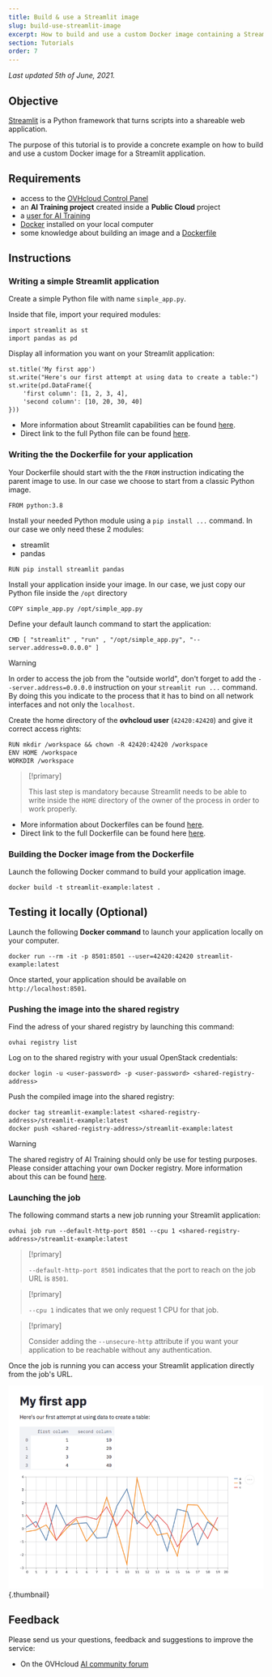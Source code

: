 ```yaml
---
title: Build & use a Streamlit image
slug: build-use-streamlit-image
excerpt: How to build and use a custom Docker image containing a Streamlit application
section: Tutorials
order: 7
---
```


*Last updated 5th of June, 2021.*

## Objective

[Streamlit](https://streamlit.io/) is a Python framework that turns scripts into a shareable web application.

The purpose of this tutorial is to provide a concrete example on how to build and use a custom Docker image for a Streamlit application.

## Requirements

-   access to the [OVHcloud Control Panel](https://ca.ovh.com/auth/?action=gotomanager&from=https://www.ovh.com/asia/&ovhSubsidiary=asia)
-   an **AI Training project** created inside a **Public Cloud** project
-   a [user for AI Training](https://docs.ovh.com/asia/en/ai-training/create-user/)
-   [Docker](https://www.docker.com/get-started) installed on your local computer
-   some knowledge about building an image and a [Dockerfile](https://docs.docker.com/engine/reference/builder/)

## Instructions

### Writing a simple Streamlit application

Create a simple Python file with name `simple_app.py`.

Inside that file, import your required modules:

``` {.python}
import streamlit as st
import pandas as pd
```

Display all information you want on your Streamlit application:

``` {.python}
st.title('My first app')
st.write("Here's our first attempt at using data to create a table:")
st.write(pd.DataFrame({
    'first column': [1, 2, 3, 4],
    'second column': [10, 20, 30, 40]
}))
```

-   More information about Streamlit capabilities can be found [here](https://docs.streamlit.io/en/stable/).
-   Direct link to the full Python file can be found [here](https://github.com/ovh/ai-training-examples/blob/main/jobs/streamlit/tuto_simple_app/simple_app.py).

### Writing the the Dockerfile for your application

Your Dockerfile should start with the the `FROM` instruction indicating the parent image to use. In our case we choose to start from a classic Python image.

``` {.console}
FROM python:3.8
```

Install your needed Python module using a `pip install ...` command. In our case we only need these 2 modules:

-   streamlit
-   pandas

``` {.console}
RUN pip install streamlit pandas
```

Install your application inside your image. In our case, we just copy our Python file inside the `/opt` directory

``` {.console}
COPY simple_app.py /opt/simple_app.py
```

Define your default launch command to start the application:

``` {.console}
CMD [ "streamlit" , "run" , "/opt/simple_app.py", "--server.address=0.0.0.0" ]
```

> [!warning]
>
> In order to access the job from the "outside world", don't forget to add the `--server.address=0.0.0.0` instruction on your `streamlit run ...` command. By doing this you indicate to the process that it has to bind on all network interfaces and not only the `localhost`.

Create the home directory of the **ovhcloud user** (`42420:42420`) and give it correct access rights:

``` {.console}
RUN mkdir /workspace && chown -R 42420:42420 /workspace
ENV HOME /workspace
WORKDIR /workspace
```

> [!primary]
>
> This last step is mandatory because Streamlit needs to be able to write inside the `HOME` directory of the owner of the process in order to work properly.

-   More information about Dockerfiles can be found [here](https://docs.docker.com/engine/reference/builder/).
-   Direct link to the full Dockerfile can be found here [here](https://github.com/ovh/ai-training-examples/blob/main/jobs/streamlit/tuto_simple_app/Dockerfile).

### Building the Docker image from the Dockerfile

Launch the following Docker command to build your application image.

``` {.console}
docker build -t streamlit-example:latest .
```

## Testing it locally (Optional)

Launch the following **Docker command** to launch your application locally on your computer.

``` {.console}
docker run --rm -it -p 8501:8501 --user=42420:42420 streamlit-example:latest
```

Once started, your application should be available on `http://localhost:8501`.

### Pushing the image into the shared registry

Find the adress of your shared registry by launching this command:

``` {.console}
ovhai registry list
```

Log on to the shared registry with your usual OpenStack credentials:

``` {.console}
docker login -u <user-password> -p <user-password> <shared-registry-address>
```

Push the compiled image into the shared registry:

``` {.console}
docker tag streamlit-example:latest <shared-registry-address>/streamlit-example:latest
docker push <shared-registry-address>/streamlit-example:latest
```

> [!warning]
>
> The shared registry of AI Training should only be use for testing purposes. Please consider attaching your own Docker registry. More information about this can be found [here](../add-private-registry).

### Launching the job

The following command starts a new job running your Streamlit application:

``` {.console}
ovhai job run --default-http-port 8501 --cpu 1 <shared-registry-address>/streamlit-example:latest
```

> [!primary]
>
> `--default-http-port 8501` indicates that the port to reach on the job URL is `8501`.

> [!primary]
>
> `--cpu 1` indicates that we only request 1 CPU for that job.

> [!primary]
>
> Consider adding the `--unsecure-http` attribute if you want your application to be reachable without any authentication.

Once the job is running you can access your Streamlit application directly from the job's URL.

![image](images/streamlit.png){.thumbnail}

## Feedback

Please send us your questions, feedback and suggestions to improve the service:

-   On the OVHcloud [AI community forum](https://community.ovh.com/en/c/Data-AI)
